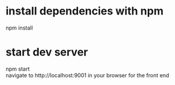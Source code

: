 # install dependencies with npm
npm install

# start dev server
npm start  
navigate to http://localhost:9001 in your browser for the front end  
